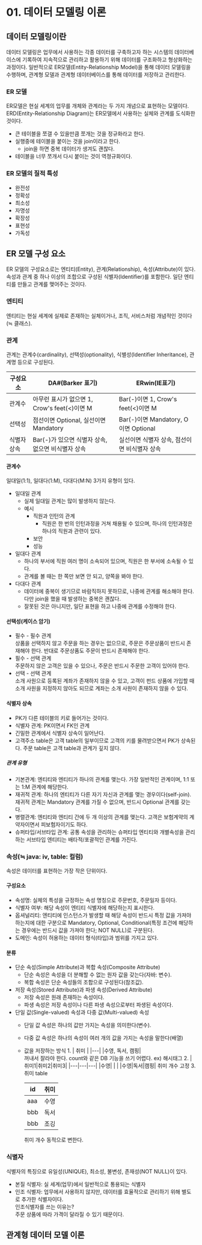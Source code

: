 # 01. 데이터 모델링 이론
## 데이터 모델링이란
데이터 모델링은 업무에서 사용하는 각종 데이터를 구축하고자 하는 시스템의 데이터베이스에 기록하여 지속적으로 관리하고 활용하기 위해 데이터를 구조화하고 형상화하는 과정이다.
일반적으로 ER모델(Entity-Relationship Model)을 통해 데이터 모델링을 수행하며, 관계형 모델과 관계형 데이터베이스를 통해 데이터를 저장하고 관리한다.

### ER 모델
ER모델은 현실 세계의 업무를 개체와 관계라는 두 가지 개념으로 표현하는 모델이다.
ERD(Entity-Relationship Diagram)는 ER모델에서 사용하는 실체와 관계를 도식화한 것이다.
- 큰 테이블을 쪼갤 수 있을만큼 쪼개는 것을 정규화라고 한다.
- 실행중에 테이블을 붙이는 것을 join이라고 한다.
  - join을 하면 중복 데이터가 생겨도 괜찮다.
- 테이블을 너무 쪼개서 다시 붙이는 것이 역졍규화이다.

### ER 모델의 질적 특성
- 완전성
- 정확성
- 최소성
- 자명성
- 확장성
- 표현성
- 가독성

## ER 모델 구성 요소
ER 모델의 구성요소로는 엔티티(Entity), 관계(Relationship), 속성(Attribute)이 있다. 
속성과 관계 중 하나 이상의 조합으로 구성된 식별자(Identifier)를 포함한다.
일단 엔티티를 만들고 관계를 맺어주는 것이다.

### 엔티티
엔티티는 현실 세계에 실제로 존재하는 실체이거나, 조직, 서비스처럼 개념적인 것이다(≒ 클래스).

### 관계
관계는 관계수(cardinality), 선택성(optionality), 식별성(Identifier Inheritance), 관계명 등으로 구성된다.

|구성요소| DA#(Barker 표기)                                  |ERwin(IE표기)|
|---|-------------------------------------------------|---|
|관계수| 아무런 표시가 없으면 1, Crow's feet(<)이면 M               |Bar(-)이면 1, Crow's feet(<)이면 M|
|선택성| 점선이면 Optional, 실선이면 Mandatory                   |Bar(-)이면 Mandatory, O이면 Optional|
|식별자 상속| Bar(-)가 있으면 식별자 상속, 없으면 비식별자 상속                 |실선이면 식별자 상속, 점선이면 비식별자 상속|

#### 관계수
일대일(1:1), 일대다(1:M), 다대다(M:N) 3가지 유형이 있다.
- 일대일 관계
  - 실제 일대일 관계는 많이 발생하지 않는다.
  - 예시
    - 직원과 인턴의 관계
      - 직원은 한 번의 인턴과정을 거쳐 채용될 수 있으며, 하나의 인턴과정은 하나의 직원과 관련이 있다.
    - 보안
    - 성능
- 일대다 관계
  - 하나의 부서에 직원 여러 명이 소속되어 있으며, 직원은 한 부서에 소속될 수 있다.
  - 관계를 볼 때는 한 쪽만 보면 안 되고, 양쪽을 봐야 한다.
- 다대다 관계
  - 데이터에 중복이 생기므로 바람직하지 못하므로, 나중에 관계를 해소해야 한다. 다만 join을 했을 때 발생하는 중복은 괜찮다.
  - 잘못된 것은 아니지만, 일단 표현을 하고 나중에 관계를 수정해야 한다.

#### 선택성(케이스 암기)
- 필수 - 필수 관계 </br> 상품을 선택하지 않고 주문을 하는 경우는 없으므로, 주문은 주문상품이 반드시 존재해야 한다. 반대로 주문상품도 주문이 반드시 존재해야 한다.
- 필수 - 선택 관계 </br> 주문하지 않은 고객은 있을 수 있으나, 주문은 반드시 주문한 고객이 있어야 한다.
- 선택 - 선택 관계 </br> 소개 사원으로 등록된 계좌가 존재하지 않을 수 있고, 고객이 펀드 상품에 가입할 때 소개 사원을 지정하지 않아도 되므로 계좌는 소개 사원이 존재하지 않을 수 있다. 

#### 식별자 상속
- PK가 다른 테이블의 키로 들어가는 것이다.
- 식별자 관계: PK이면서 FK인 관계
- 긴밀한 관계에서 식별자 상속이 일어난다.
- 고객주소 table은 고객 table의 일부이므로 고객의 키를 물려받으면서 PK가 상속된다. 주문 table은 고객 table과 관계가 깊지 않다.

##### 관계 유형
- 기본관계: 엔티티와 엔티티가 하나의 관계를 맺는다. 가장 일반적인 관계이며, 1:1 또는 1:M 관계에 해당한다.
- 재귀적 관계: 하나의 엔티티가 다른 자기 자신과 관계를 맺는 경우이다(self-join). 재귀적 관계는 Mandatory 관계를 가질 수 없으며, 반드시 Optional 관계를 갖는다.
- 병렬관계: 엔티티와 엔티티 간에 두 개 이상의 관계를 맺는다. 고객은 보험계약의 계약자이면서 피보험자이기도 하다.
- 슈퍼타입/서브타입 관계: 공통 속성을 관리하는 슈퍼타입 엔티티와 개별속성을 관리하는 서브타입 엔티티는 배타적/포괄적인 관계를 가진다.

### 속성(≒ java: iv, table: 컬럼)
속성은 데이터를 표현하는 가장 작은 단위이다.
#### 구성요소
- 속성명: 실체의 특성을 규정하는 속성 명칭으로 주문번호, 주문일자 등이다.
- 식별자 여부: 해당 속성이 엔티티 식별자에 해당하는지 표시한다.
- 옵셔널리티: 엔티티에 인스턴스가 발생할 때 해당 속성이 반드시 특정 값을 가져야 하는지에 대한 구분으로 Mandatory, Optional, Conditional(특정 조건에 해당하는 경우에는 반드시 값을 가져야 한다; NOT NULL)로 구분된다.
- 도메인: 속성이 허용하는 데이터 형식(타입)과 범위를 가지고 있다.
#### 분류
- 단순 속성(Simple Attribute)과 복합 속성(Composite Attribute)
  - 단순 속성은 속성을 더 분해할 수 없는 원자 값을 갖는다(자바: 변수).
  - 복합 속성은 단순 속성들의 조합으로 구성된다(참조값).
- 저장 속성(Stored Attribute)과 파생 속성(Derived Attribute)
  - 저장 속성은 원래 존재하는 속성이다.
  - 파생 속성은 저장 속성이나 다른 파생 속성으로부터 파생된 속성이다.
- 단일 값(Single-valued) 속성과 다중 값(Multi-valued) 속성
  - 단일 값 속성은 하나의 값만 가지는 속성을 의미한다(변수).
  - 다중 값 속성은 하나의 속성이 여러 개의 값을 가지는 속성을 말한다(배열)
  - 값을 저장하는 방식
    1. 
    | 취미 | 
    |---|
    |수영, 독서, 캠핑| </br> 꺼내서 잘라야 한다. count와 같은 DB 기능을 쓰기 어렵다. ex) 해시태그
    2. 
    |취미1|취미2|취미3|
    |---|---|---|
    |수영|   |   |
    |수영|독서|캠핑|
      취미 개수 고정
    3. 취미 table
    
    |id|취미|
    |---|---|
    |aaa|수영|
    |bbb|독서|
    |bbb|조깅|
     취미 개수 동적으로 변한다.
### 식별자
식별자의 특징으로 유일성(UNIQUE), 최소성, 불변성, 존재성(NOT NULL)이 있다.
- 본질 식별자: 실 세계(업무)에서 일반적으로 통용되는 식별자
- 인조 식별자: 업무에서 사용하지 않지만, 데이터를 효율적으로 관리하기 위해 별도로 추가한 식별자이다.</br>
인조식별자를 쓰는 이유는? </br>주문 상품에 따라 가격이 달라질 수 있기 때문이다.
## 관계형 데이터 모델 이론